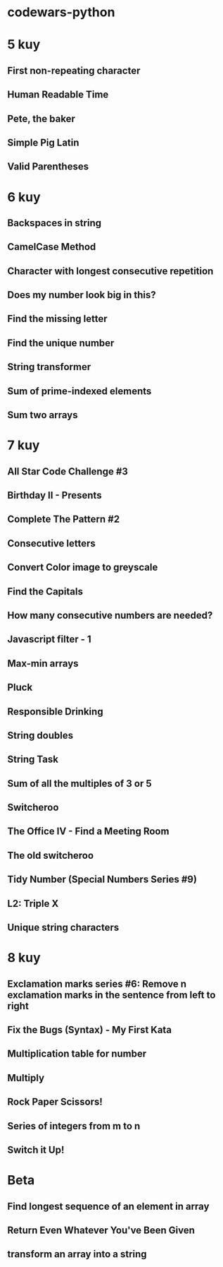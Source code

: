 # codewars-python

# 5 kuy
## First non-repeating character
## Human Readable Time
## Pete, the baker
## Simple Pig Latin
## Valid Parentheses


# 6 kuy
## Backspaces in string
## CamelCase Method
## Character with longest consecutive repetition
## Does my number look big in this?
## Find the missing letter
## Find the unique number
## String transformer
## Sum of prime-indexed elements
## Sum two arrays


# 7 kuy
## All Star Code Challenge #3
## Birthday II - Presents
## Complete The Pattern #2
## Consecutive letters
## Convert Color image to greyscale
## Find the Capitals
## How many consecutive numbers are needed?
## Javascript filter - 1
## Max-min arrays
## Pluck
## Responsible Drinking
## String doubles
## String Task
## Sum of all the multiples of 3 or 5
## Switcheroo
## The Office IV - Find a Meeting Room
## The old switcheroo
## Tidy Number (Special Numbers Series #9)
## L2: Triple X
## Unique string characters


# 8 kuy
## Exclamation marks series #6: Remove n exclamation marks in the sentence from left to right
## Fix the Bugs (Syntax) - My First Kata
## Multiplication table for number
## Multiply
## Rock Paper Scissors!
## Series of integers from m to n
## Switch it Up!


# Beta
## Find longest sequence of an element in array
## Return Even Whatever You've Been Given
## transform an array into a string
